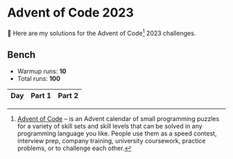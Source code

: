 # Advent of Code 2023

:wave: Here are my solutions for the Advent of Code[^aoc] 2023 challenges.

## Bench

- Warmup runs: **10**
- Total runs: **100**

<!-- BENCH TABLE -->

| Day | Part 1 | Part 2 |
| --: | -----: | -----: |

<!-- /BENCH TABLE -->

[^aoc]: [Advent of Code][aoc] – is an Advent calendar of small programming puzzles for a variety of skill sets and skill levels that can be solved in any programming language you like. People use them as a speed contest, interview prep, company training, university coursework, practice problems, or to challenge each other.

[aoc]: https://adventofcode.com
